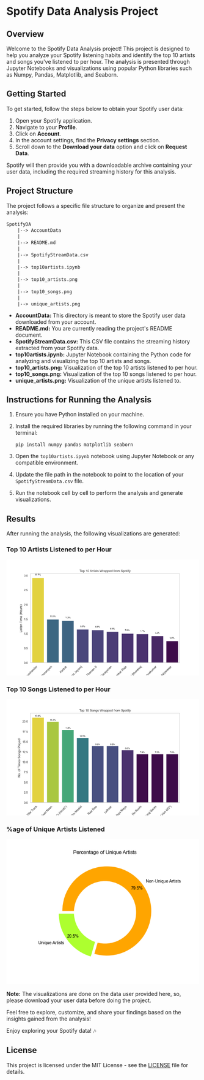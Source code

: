 # Spotify Data Analysis Project

## Overview

Welcome to the Spotify Data Analysis project! This project is designed to help you analyze your Spotify listening habits and identify the top 10 artists and songs you've listened to per hour. The analysis is presented through Jupyter Notebooks and visualizations using popular Python libraries such as Numpy, Pandas, Matplotlib, and Seaborn.

## Getting Started

To get started, follow the steps below to obtain your Spotify user data:

1. Open your Spotify application.
2. Navigate to your **Profile**.
3. Click on **Account**.
4. In the account settings, find the **Privacy settings** section.
5. Scroll down to the **Download your data** option and click on **Request Data**.

Spotify will then provide you with a downloadable archive containing your user data, including the required streaming history for this analysis.

## Project Structure

The project follows a specific file structure to organize and present the analysis:

```
SpotifyDA
	|--> AccountData
	|
	|--> README.md
	|
	|--> SpotifyStreamData.csv
	|
	|--> top10artists.ipynb
	|
	|--> top10_artists.png
	|
	|--> top10_songs.png
	|
	|--> unique_artists.png
```

- **AccountData:** This directory is meant to store the Spotify user data downloaded from your account.
- **README.md:** You are currently reading the project's README document.
- **SpotifyStreamData.csv:** This CSV file contains the streaming history extracted from your Spotify data.
- **top10artists.ipynb:** Jupyter Notebook containing the Python code for analyzing and visualizing the top 10 artists and songs.
- **top10_artists.png:** Visualization of the top 10 artists listened to per hour.
- **top10_songs.png:** Visualization of the top 10 songs listened to per hour.
- **unique_artists.png:** Visualization of the unique artists listened to.

## Instructions for Running the Analysis

1. Ensure you have Python installed on your machine.
2. Install the required libraries by running the following command in your terminal:

   ```
   pip install numpy pandas matplotlib seaborn
   ```

3. Open the `top10artists.ipynb` notebook using Jupyter Notebook or any compatible environment.
4. Update the file path in the notebook to point to the location of your `SpotifyStreamData.csv` file.
5. Run the notebook cell by cell to perform the analysis and generate visualizations.

## Results

After running the analysis, the following visualizations are generated:

### Top 10 Artists Listened to per Hour

![Top 10 Artists](./top10_artists.png)

### Top 10 Songs Listened to per Hour

![Top 10 Songs](./top10_songs.png)

### %age of Unique Artists Listened

![Unique Artists](./unique_artists.png)

**Note:** The visualizations are done on the data user provided here, so, please download your user data before doing the project.

Feel free to explore, customize, and share your findings based on the insights gained from the analysis!

Enjoy exploring your Spotify data! 🎶

## License

This project is licensed under the MIT License - see the [LICENSE](LICENSE) file for details.
